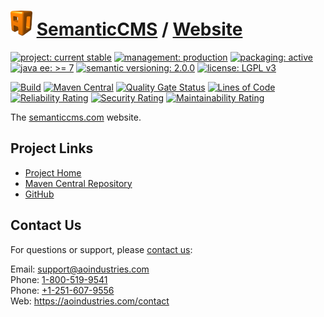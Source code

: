 # [<img src="ao-logo.png" alt="AO Logo" width="35" height="40">](https://github.com/aoindustries) [SemanticCMS](https://github.com/aoindustries/semanticcms) / [Website](https://github.com/aoindustries/semanticcms-website)

[![project: current stable](https://semanticcms.com/ao-badges/project-current-stable.svg)](https://aoindustries.com/life-cycle#project-current-stable)
[![management: production](https://semanticcms.com/ao-badges/management-production.svg)](https://aoindustries.com/life-cycle#management-production)
[![packaging: active](https://semanticcms.com/ao-badges/packaging-active.svg)](https://aoindustries.com/life-cycle#packaging-active)  
[![java ee: &gt;= 7](https://semanticcms.com/ao-badges/javaee-7.svg)](https://docs.oracle.com/javaee/7/api/)
[![semantic versioning: 2.0.0](https://semanticcms.com/ao-badges/semver-2.0.0.svg)](http://semver.org/spec/v2.0.0.html)
[![license: LGPL v3](https://semanticcms.com/ao-badges/license-lgpl-3.0.svg)](https://www.gnu.org/licenses/lgpl-3.0)

[![Build](https://github.com/aoindustries/semanticcms-website/workflows/Build/badge.svg?branch=1.x)](https://github.com/aoindustries/semanticcms-website/actions?query=workflow%3ABuild)
[![Maven Central](https://maven-badges.herokuapp.com/maven-central/com.semanticcms/website/badge.svg)](https://maven-badges.herokuapp.com/maven-central/com.semanticcms/website)
[![Quality Gate Status](https://sonarcloud.io/api/project_badges/measure?branch=1.x&project=com.semanticcms%3Awebsite&metric=alert_status)](https://sonarcloud.io/dashboard?branch=1.x&id=com.semanticcms%3Awebsite)
[![Lines of Code](https://sonarcloud.io/api/project_badges/measure?branch=1.x&project=com.semanticcms%3Awebsite&metric=ncloc)](https://sonarcloud.io/component_measures?branch=1.x&id=com.semanticcms%3Awebsite&metric=ncloc)  
[![Reliability Rating](https://sonarcloud.io/api/project_badges/measure?branch=1.x&project=com.semanticcms%3Awebsite&metric=reliability_rating)](https://sonarcloud.io/component_measures?branch=1.x&id=com.semanticcms%3Awebsite&metric=Reliability)
[![Security Rating](https://sonarcloud.io/api/project_badges/measure?branch=1.x&project=com.semanticcms%3Awebsite&metric=security_rating)](https://sonarcloud.io/component_measures?branch=1.x&id=com.semanticcms%3Awebsite&metric=Security)
[![Maintainability Rating](https://sonarcloud.io/api/project_badges/measure?branch=1.x&project=com.semanticcms%3Awebsite&metric=sqale_rating)](https://sonarcloud.io/component_measures?branch=1.x&id=com.semanticcms%3Awebsite&metric=Maintainability)

The [semanticcms.com](https://semanticcms.com/) website.

## Project Links
* [Project Home](https://semanticcms.com/)
* [Maven Central Repository](https://search.maven.org/artifact/com.semanticcms/website)
* [GitHub](https://github.com/aoindustries/semanticcms-website)

## Contact Us
For questions or support, please [contact us](https://aoindustries.com/contact):

Email: [support@aoindustries.com](mailto:support@aoindustries.com)  
Phone: [1-800-519-9541](tel:1-800-519-9541)  
Phone: [+1-251-607-9556](tel:+1-251-607-9556)  
Web: https://aoindustries.com/contact
